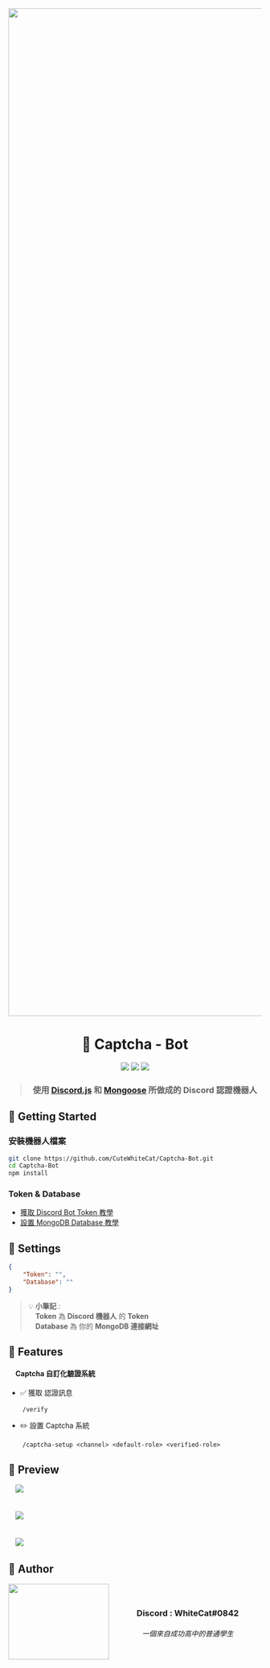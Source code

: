 <img width="2000" height="" align="center" alt="" src="https://media.discordapp.net/attachments/888284187591843860/936588236355153990/Hi_There.png">  

<h1 align=center>📃 Captcha - Bot </h1>
<div align=center>

[![](https://img.shields.io/badge/Node.js-17.3.0-lgreen.svg?logo=node.js)](https://nodejs.org/en/)
[![](https://img.shields.io/badge/Discord.js-13.6.0-blue.svg?logo=npm)](https://github.com/discordjs)
[![](https://img.shields.io/badge/Mongoose-6.1.3-blue.svg?logo=npm)](https://github.com/Automattic/mongoose)

> ### 使用 [Discord.js](https://github.com/discordjs/discord.js) 和 [Mongoose](=https://mongoosejs.com/docs/api.html) 所做成的 Discord 認證機器人
</div>  


## 🚀 Getting Started
### 安裝機器人檔案
```sh
git clone https://github.com/CuteWhiteCat/Captcha-Bot.git
cd Captcha-Bot
npm install
```
### Token & Database
* [獲取 Discord Bot Token 教學](https://discordjs.guide/preparations/setting-up-a-bot-application.html#creating-your-bot)
* [設置 MongoDB Database 教學](https://www.youtube.com/watch?v=-Wf8E6RRuXA)

## 🔧 Settings
```json
{
    "Token": "", 
    "Database": ""
}
```


> 💡 __**小筆記**__ : </br> 
> &emsp;**Token** 為 **Discord 機器人** 的 **Token** </br>
> &emsp;**Database** 為 你的 **MongoDB 連接網址**

## 📕 Features
#### &emsp;**Captcha 自訂化驗證系統**
* ✅ 獲取 認證訊息

&emsp;&emsp;`/verify`

* ✏️ 設置 Captcha 系統

&emsp;&emsp;`/captcha-setup <channel> <default-role> <verified-role>`

## 📂 Preview

&emsp;<img src="https://media.discordapp.net/attachments/418758998175776778/936602669588553738/unknown.png"></br></br>  
&emsp;<img src="https://media.discordapp.net/attachments/418758998175776778/936601331270037544/unknown.png"></br></br>  
&emsp;<img src="https://media.discordapp.net/attachments/418758998175776778/936603608663851058/unknown.png"></br>



## 📮 Author
<img width="200" height="150" align="left" style="float: left; margin: 0 10px 0 0;" alt="" src="https://media.discordapp.net/attachments/418758998175776778/936241615188672552/56942_ccexpress.png">  
<h3> &nbsp
<h3 align=center>Discord : WhiteCat#0842</h3>
<h6 align=center>一個來自成功高中的普通學生</h3>